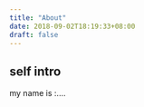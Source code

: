 ```yaml
---
title: "About"
date: 2018-09-02T18:19:33+08:00
draft: false
---
```


## self intro

my name is :....
